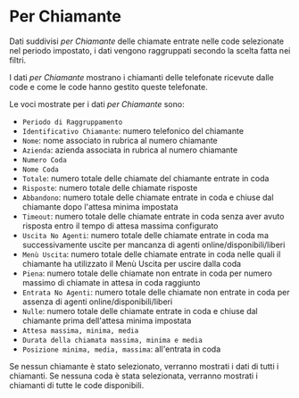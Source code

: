 # Per Chiamante

Dati suddivisi *per Chiamante* delle chiamate entrate nelle code 
selezionate nel periodo impostato, i dati vengono raggruppati secondo
la scelta fatta nei filtri.

I dati *per Chiamante* mostrano i chiamanti delle telefonate ricevute 
dalle code e come le code hanno gestito queste telefonate.

Le voci mostrate per i dati *per Chiamante* sono:

- `Periodo di Raggruppamento`
- `Identificativo Chiamante`: numero telefonico del chiamante
- `Nome`: nome associato in rubrica al numero chiamante
- `Azienda`: azienda associata in rubrica al numero chiamante
- `Numero Coda`
- `Nome Coda`
- `Totale`: numero totale delle chiamate del chiamante entrate in coda
- `Risposte`: numero totale delle chiamate risposte
- `Abbandono`: numero totale delle chiamate entrate in coda e chiuse 
dal chiamante dopo l'attesa minima impostata
- `Timeout`: numero totale delle chiamate entrate in coda senza aver 
avuto risposta entro il tempo di attesa massima configurato
- `Uscita No Agenti`: numero totale delle chiamate entrate in coda ma 
successivamente uscite per mancanza di agenti online/disponibili/liberi
- `Menù Uscita`: numero totale delle chiamate entrate in coda nelle quali 
il chiamante ha utilizzato il Menù Uscita per uscire dalla coda
- `Piena`: numero totale delle chiamate non entrate in coda per numero 
massimo di chiamate in attesa in coda raggiunto
- `Entrata No Agenti`: numero totale delle chiamate non entrate in coda 
per assenza di agenti online/disponibili/liberi
- `Nulle`: numero totale delle chiamate entrate in coda e chiuse dal 
chiamante prima dell'attesa minima impostata
- `Attesa massima, minima, media` 
- `Durata della chiamata massima, minima e media`
- `Posizione minima, media, massima`: all'entrata in coda

Se nessun chiamante è stato selezionato, verranno mostrati i dati di tutti
i chiamanti.
Se nessuna coda è stata selezionata, verranno mostrati i 
chiamanti di tutte le code disponibili.
